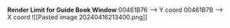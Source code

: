 
**Render Limit for Guide Book Window**
00461B76 --> Y coord 
00461B7B --> X coord 
![[Pasted image 20240416213400.png]]

